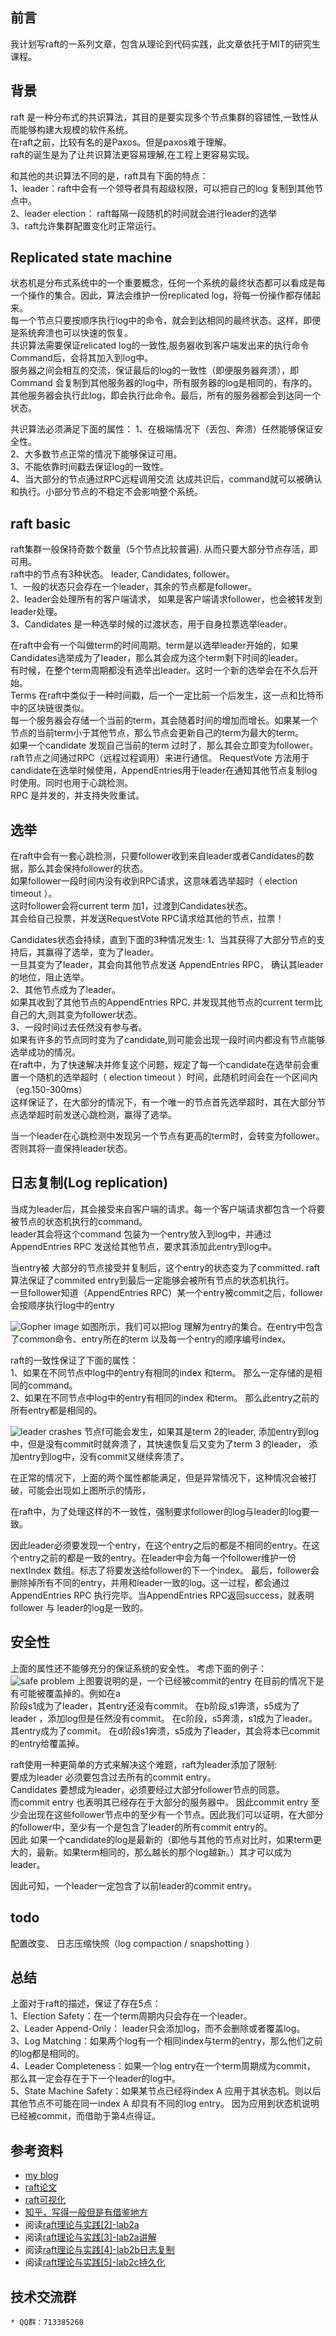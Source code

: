 ## 前言
我计划写raft的一系列文章，包含从理论到代码实践，此文章依托于MIT的研究生课程。<br/>

## 背景
raft 是一种分布式的共识算法，其目的是要实现多个节点集群的容错性,一致性从而能够构建大规模的软件系统。<br/>
在raft之前，比较有名的是Paxos。但是paxos难于理解。<br/>
raft的诞生是为了让共识算法更容易理解,在工程上更容易实现。<br/>

和其他的共识算法不同的是，raft具有下面的特点：<br/>
1、leader：raft中会有一个领导者具有超级权限，可以把自己的log 复制到其他节点中。<br/>
2、leader election： raft每隔一段随机的时间就会进行leader的选举<br/>
3、raft允许集群配置变化时正常运行。<br/>

## Replicated state machine
状态机是分布式系统中的一个重要概念，任何一个系统的最终状态都可以看成是每一个操作的集合。因此，算法会维护一份replicated log，将每一份操作都存储起来。<br/>
每一个节点只要按顺序执行log中的命令，就会到达相同的最终状态。这样，即便是系统奔溃也可以快速的恢复。<br/>
共识算法需要保证relicated log的一致性,服务器收到客户端发出来的执行命令Command后，会将其加入到log中。<br/>
服务器之间会相互的交流，保证最后的log的一致性（即便服务器奔溃），即Command 会复制到其他服务器的log中，所有服务器的log是相同的，有序的。<br/>
其他服务器会执行此log，即会执行此命令。最后，所有的服务器都会到达同一个状态。<br/>

共识算法必须满足下面的属性：
1、在极端情况下（丢包、奔溃）任然能够保证安全性。<br/>
2、大多数节点正常的情况下能够保证可用。<br/>
3、不能依靠时间戳去保证log的一致性。<br/>
4、当大部分的节点通过RPC远程调用交流 达成共识后，command就可以被确认和执行。小部分节点的不稳定不会影响整个系统。<br/>

## raft basic
raft集群一般保持奇数个数量（5个节点比较普遍). 从而只要大部分节点存活，即可用。<br/>
raft中的节点有3种状态。 leader, Candidates, follower。<br/>
1、一般的状态只会存在一个leader，其余的节点都是follower。<br/>
2、leader会处理所有的客户端请求， 如果是客户端请求follower，也会被转发到leader处理。<br/>
3、Candidates 是一种选举时候的过渡状态，用于自身拉票选举leader。<br/>

在raft中会有一个叫做term的时间周期。term是以选举leader开始的，如果Candidates选举成为了leader，那么其会成为这个term剩下时间的leader。<br/>
有时候，在整个term周期都没有选举出leader。这时一个新的选举会在不久后开始。<br/>
Terms 在raft中类似于一种时间戳，后一个一定比前一个后发生，这一点和比特币中的区块链很类似。<br/>
每一个服务器会存储一个当前的term，其会随着时间的增加而增长。如果某一个节点的当前term小于其他节点，那么节点会更新自己的term为最大的term。<br/>
如果一个candidate 发现自己当前的term 过时了，那么其会立即变为follower。<br/>
raft节点之间通过RPC（远程过程调用）来进行通信。 RequestVote 方法用于candidate在选举时候使用，AppendEntries用于leader在通知其他节点复制log时使用。同时也用于心跳检测。<br/>
RPC 是并发的，并支持失败重试。<br/>

## 选举
在raft中会有一套心跳检测，只要follower收到来自leader或者Candidates的数据，那么其会保持follower的状态。<br/>
如果follower一段时间内没有收到RPC请求，这意味着选举超时（ election timeout ）。<br/>
这时follower会将current term 加1，过渡到Candidates状态。<br/>
其会给自己投票，并发送RequestVote RPC请求给其他的节点，拉票！<br/>

Candidates状态会持续，直到下面的3种情况发生:
1、当其获得了大部分节点的支持后，其赢得了选举，变为了leader。<br/>
一旦其变为了leader，其会向其他节点发送 AppendEntries RPC， 确认其leader的地位，阻止选举。<br/>
2、其他节点成为了leader。<br/>
如果其收到了其他节点的AppendEntries RPC. 并发现其他节点的current term比自己的大,则其变为follower状态。<br/>
3、一段时间过去任然没有参与者。<br/>
如果有许多的节点同时变为了candidate,则可能会出现一段时间内都没有节点能够选举成功的情况。<br/>
在raft中，为了快速解决并修复这个问题，规定了每一个candidate在选举前会重置一个随机的选举超时（ election timeout ）时间，此随机时间会在一个区间内（eg.150-300ms）<br/>
这样保证了，在大部分的情况下，有一个唯一的节点首先选举超时，其在大部分节点选举超时前发送心跳检测，赢得了选举。<br/>

当一个leader在心跳检测中发现另一个节点有更高的term时，会转变为follower。否则其将一直保持leader状态。<br/>
## 日志复制(Log replication)
当成为leader后，其会接受来自客户端的请求。每一个客户端请求都包含一个将要被节点的状态机执行的command。<br/>
leader其会将这个command 包装为一个entry放入到log中，并通过AppendEntries RPC 发送给其他节点，要求其添加此entry到log中。<br/>


当entry被 大部分的节点接受并复制后，这个entry的状态变为了committed.  raft算法保证了commited entry到最后一定能够会被所有节点的状态机执行。<br/>
一旦follower知道（AppendEntries RPC）某一个entry被commit之后，follower会按顺序执行log中的entry<br/>

![Gopher image](picture/1.png)
如图所示，我们可以把log 理解为entry的集合。在entry中包含了common命令、entry所在的term 以及每一个entry的顺序编号index。<br/>

raft的一致性保证了下面的属性：<br/>
1、如果在不同节点中log中的entry有相同的index 和term。 那么一定存储的是相同的command。<br/>
2、如果在不同节点中log中的entry有相同的index 和term。 那么此entry之前的所有entry都是相同的。<br/>

![leader crashes](picture/2.png)
节点f可能会发生，如果其是term 2的leader, 添加entry到log中，但是没有commit时就奔溃了，其快速恢复后又变为了term 3 的leader， 添加entry到log中，没有commit又继续奔溃了。<br/>

在正常的情况下，上面的两个属性都能满足，但是异常情况下，这种情况会被打破，可能会出现如上图所示的情形，<br/>

在raft中，为了处理这样的不一致性，强制要求follower的log与leader的log要一致。<br/>

因此leader必须要发现一个entry，在这个entry之后的都是不相同的entry。在这个entry之前的都是一致的entry。在leader中会为每一个follower维护一份nextIndex 数组。标志了将要发送给follower的下一个index。 最后，follower会删除掉所有不同的entry，并用和leader一致的log。这一过程，都会通过AppendEntries RPC 执行完毕。当AppendEntries RPC返回success，就表明follower 与 leader的log是一致的。<br/>


## 安全性
上面的属性还不能够充分的保证系统的安全性。 考虑下面的例子：<br/>
![safe problem](picture/3.png)
上图要说明的是，一个已经被commit的entry 在目前的情况下是有可能被覆盖掉的。例如在a<br/>
阶段s1成为了leader，其entry还没有commit。 在b阶段,s1奔溃，s5成为了leader ，添加log但是任然没有commit。 在c阶段，s5奔溃，s1成为了leader。其entry成为了commit。 在d阶段s1奔溃，s5成为了leader，其会将本已commit的entry给覆盖掉。<br/>

raft使用一种更简单的方式来解决这个难题，raft为leader添加了限制:<br/>
 要成为leader 必须要包含过去所有的commit entry。<br/>
 Candidates 要想成为leader，必须要经过大部分follower节点的同意。<br/>
 而commit entry 也表明其已经存在于大部分的服务器中。 因此commit entry 至少会出现在这些follower节点中的至少有一个节点。因此我们可以证明，在大部分的follower中，至少有一个是包含了leader的所有commit entry的。<br/>
 因此 如果一个candidate的log是最新的（即他与其他的节点对比时，如果term更大的，最新。如果term相同的，那么越长的那个log越新。）其才可以成为leader。<br/>

 因此可知，一个leader一定包含了以前leader的commit entry。<br/>

## todo
配置改变、 日志压缩快照（log compaction / snapshotting ）<br/>


## 总结
上面对于raft的描述，保证了存在5点：<br/>
1、Election Safety：在一个term周期内只会存在一个leader。<br/>
2、Leader Append-Only： leader只会添加log，而不会删除或者覆盖log。<br/>
3、Log Matching：如果两个log有一个相同index与term的entry，那么他们之前的log都是相同的。<br/>
4、Leader Completeness：如果一个log entry在一个term周期成为commit， 那么其一定会存在于下一个leader的log中。<br/>
5、State Machine Safety：如果某节点已经将index A 应用于其状态机。则以后其他节点不可能在同一index A 却具有不同的log entry。 因为应用到状态机说明已经被commit，而借助于第4点得证。<br/>

## 参考资料
* [my blog](https://dreamerjonson.com/2019/12/29/golang-110-lab-raft/)
* [raft论文](http://nil.csail.mit.edu/6.824/2017/papers/raft-extended.pdf)
* [raft可视化](http://thesecretlivesofdata.com/raft/)
* [知乎，写得一般但是有借鉴地方](https://zhuanlan.zhihu.com/p/32052223)
* 阅读[raft理论与实践[2]-lab2a](doc/raft-2.md)
* 阅读[raft理论与实践[3]-lab2a讲解](doc/raft-3.md)
* 阅读[raft理论与实践[4]-lab2b日志复制](doc/raft-4.md)
* 阅读[raft理论与实践[5]-lab2c持久化](doc/raft-5.md)

## 技术交流群
    * QQ群：713385260